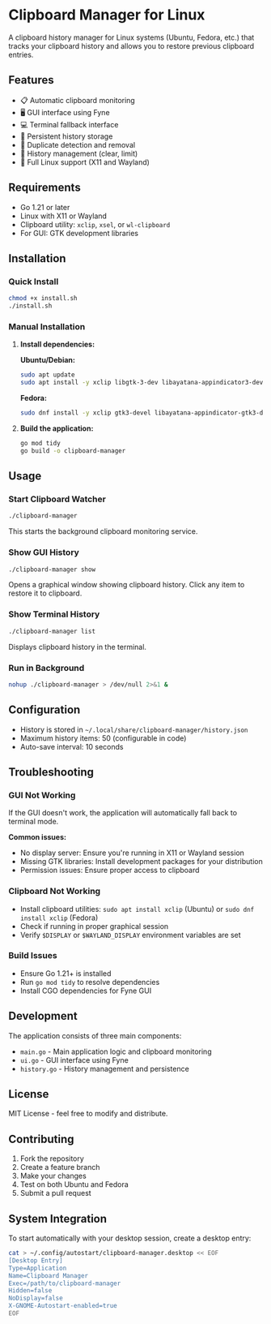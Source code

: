 # Clipboard Manager for Linux

A clipboard history manager for Linux systems (Ubuntu, Fedora, etc.) that tracks your clipboard history and allows you to restore previous clipboard entries.

## Features

- 📋 Automatic clipboard monitoring
- 🖥️ GUI interface using Fyne
- 💻 Terminal fallback interface
- 💾 Persistent history storage
- 🔄 Duplicate detection and removal
- 🧹 History management (clear, limit)
- 🐧 Full Linux support (X11 and Wayland)

## Requirements

- Go 1.21 or later
- Linux with X11 or Wayland
- Clipboard utility: `xclip`, `xsel`, or `wl-clipboard`
- For GUI: GTK development libraries

## Installation

### Quick Install

```bash
chmod +x install.sh
./install.sh
```

### Manual Installation

1. **Install dependencies:**

   **Ubuntu/Debian:**
   ```bash
   sudo apt update
   sudo apt install -y xclip libgtk-3-dev libayatana-appindicator3-dev
   ```

   **Fedora:**
   ```bash
   sudo dnf install -y xclip gtk3-devel libayatana-appindicator-gtk3-devel
   ```

2. **Build the application:**
   ```bash
   go mod tidy
   go build -o clipboard-manager
   ```

## Usage

### Start Clipboard Watcher
```bash
./clipboard-manager
```
This starts the background clipboard monitoring service.

### Show GUI History
```bash
./clipboard-manager show
```
Opens a graphical window showing clipboard history. Click any item to restore it to clipboard.

### Show Terminal History
```bash
./clipboard-manager list
```
Displays clipboard history in the terminal.

### Run in Background
```bash
nohup ./clipboard-manager > /dev/null 2>&1 &
```

## Configuration

- History is stored in `~/.local/share/clipboard-manager/history.json`
- Maximum history items: 50 (configurable in code)
- Auto-save interval: 10 seconds

## Troubleshooting

### GUI Not Working
If the GUI doesn't work, the application will automatically fall back to terminal mode.

**Common issues:**
- No display server: Ensure you're running in X11 or Wayland session
- Missing GTK libraries: Install development packages for your distribution
- Permission issues: Ensure proper access to clipboard

### Clipboard Not Working
- Install clipboard utilities: `sudo apt install xclip` (Ubuntu) or `sudo dnf install xclip` (Fedora)
- Check if running in proper graphical session
- Verify `$DISPLAY` or `$WAYLAND_DISPLAY` environment variables are set

### Build Issues
- Ensure Go 1.21+ is installed
- Run `go mod tidy` to resolve dependencies
- Install CGO dependencies for Fyne GUI

## Development

The application consists of three main components:

- `main.go` - Main application logic and clipboard monitoring
- `ui.go` - GUI interface using Fyne
- `history.go` - History management and persistence

## License

MIT License - feel free to modify and distribute.

## Contributing

1. Fork the repository
2. Create a feature branch
3. Make your changes
4. Test on both Ubuntu and Fedora
5. Submit a pull request

## System Integration

To start automatically with your desktop session, create a desktop entry:

```bash
cat > ~/.config/autostart/clipboard-manager.desktop << EOF
[Desktop Entry]
Type=Application
Name=Clipboard Manager
Exec=/path/to/clipboard-manager
Hidden=false
NoDisplay=false
X-GNOME-Autostart-enabled=true
EOF
```